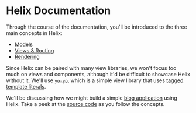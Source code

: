 # Helix Documentation

Through the course of the documentation, you'll be introduced to the three main concepts in Helix:

- [Models](./Models)
- [Views & Routing](./Views)
- [Rendering](./Rendering.md)

Since Helix can be paired with many view libraries, we won't focus too much on views and components, although it'd be difficult to showcase Helix without it. We'll use [`yo-yo`](https://github.com/maxogden/yo-yo), which is a simple view library that uses [tagged template literals](https://developer.mozilla.org/en-US/docs/Web/JavaScript/Reference/Template_literals).

We'll be discussing how we might build a simple [blog application](http://helix-blog.surge.sh) using Helix. Take a peek at the [source code](../examples/blog/src) as you follow the concepts.
